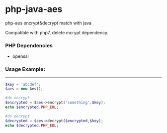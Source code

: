 # php-java-aes
php-aes encrypt&decrypt match with java

Compatible with php7, delete mcrypt dependency.
### PHP Dependencies
- openssl

### Usage Example:

------------
```php
$key = 'abcdef';
$aes = new Aes();

#do encrypt
$encrypted = $aes->encrypt('something',$key);
echo $encrypted.PHP_EOL;

#do decrypt
$decrypted = $aes->decrypt($encrypted,$key);
echo $decrypted.PHP_EOL;

```
